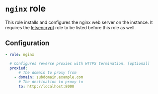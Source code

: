 # `nginx` role

This role installs and configures the nginx web server on the instance. It
requires the [letsencrypt](../letsencrypt/README.md) role to be listed before
this role as well.

## Configuration

```yaml
- role: nginx

  # Configures reverse proxies with HTTPS termination. [optional]
  proxied:
      # The domain to proxy from
    - domain: subdomain.example.com
      # The destination to proxy to
      to: http://localhost:8000
```
